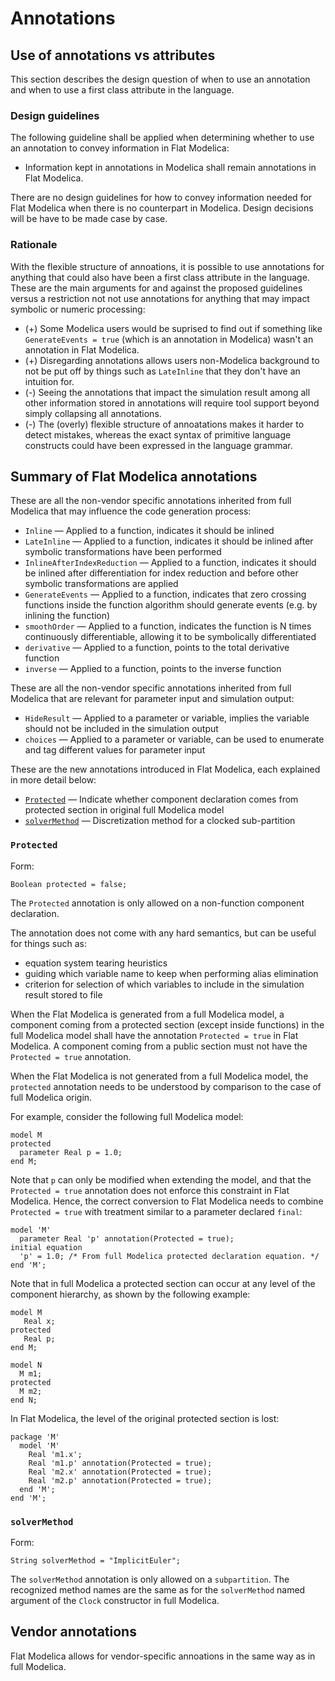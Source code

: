 # Annotations


## Use of annotations vs attributes

This section describes the design question of when to use an annotation and when to use a first class attribute in the language.

### Design guidelines

The following guideline shall be applied when determining whether to use an annotation to convey information in Flat Modelica:
- Information kept in annotations in Modelica shall remain annotations in Flat Modelica.

There are no design guidelines for how to convey information needed for Flat Modelica when there is no counterpart in Modelica.  Design decisions will be have to be made case by case.

### Rationale

With the flexible structure of annoations, it is possible to use annotations for anything that could also have been a first class attribute in the language.  These are the main arguments for and against the proposed guidelines versus a restriction not not use annotations for anything that may impact symbolic or numeric processing:
- (+) Some Modelica users would be suprised to find out if something like `GenerateEvents = true` (which is an annotation in Modelica) wasn't an annotation in Flat Modelica.
- (+) Disregarding annotations allows users non-Modelica background to not be put off by things such as `LateInline` that they don't have an intuition for.
- (-) Seeing the annotations that impact the simulation result among all other information stored in annotations will require tool support beyond simply collapsing all annotations.
- (-) The (overly) flexible structure of annoatations makes it harder to detect mistakes, whereas the exact syntax of primitive language constructs could have been expressed in the language grammar.


## Summary of Flat Modelica annotations

These are all the non-vendor specific annotations inherited from full Modelica that may influence the code generation process:
- `Inline` — Applied to a function, indicates it should be inlined
- `LateInline` — Applied to a function, indicates it should be inlined after symbolic transformations have been performed
- `InlineAfterIndexReduction` — Applied to a function, indicates it should be inlined after differentiation for index reduction and before other symbolic transformations are applied
- `GenerateEvents` — Applied to a function, indicates that zero crossing functions inside the function algorithm should generate events (e.g. by inlining the function)
- `smoothOrder` — Applied to a function, indicates the function is N times continuously differentiable, allowing it to be symbolically differentiated
- `derivative` — Applied to a function, points to the total derivative function
- `inverse` — Applied to a function, points to the inverse function

These are all the non-vendor specific annotations inherited from full Modelica that are relevant for parameter input and simulation output:
- `HideResult` — Applied to a parameter or variable, implies the variable should not be included in the simulation output
- `choices` — Applied to a parameter or variable, can be used to enumerate and tag different values for parameter input

These are the new annotations introduced in Flat Modelica, each explained in more detail below:
- [`Protected`](#protected) — Indicate whether component declaration comes from protected section in original full Modelica model
- [`solverMethod`](#solvermethod) — Discretization method for a clocked sub-partition


### `Protected`

Form:
```
Boolean protected = false;
```

The `Protected` annotation is only allowed on a non-function component declaration.

The annotation does not come with any hard semantics, but can be useful for things such as:
- equation system tearing heuristics
- guiding which variable name to keep when performing alias elimination
- criterion for selection of which variables to include in the simulation result stored to file

When the Flat Modelica is generated from a full Modelica model, a component coming from a protected section (except inside functions) in the full Modelica model shall have the annotation `Protected = true` in Flat Modelica.
A component coming from a public section must not have the `Protected = true` annotation.

When the Flat Modelica is not generated from a full Modelica model, the `protected` annotation needs to be understood by comparison to the case of full Modelica origin.

For example, consider the following full Modelica model:
```
model M
protected
  parameter Real p = 1.0;
end M;
```

Note that `p` can only be modified when extending the model, and that the `Protected = true` annotation does not enforce this constraint in Flat Modelica.
Hence, the correct conversion to Flat Modelica needs to combine `Protected = true` with treatment similar to a parameter declared `final`:
```
model 'M'
  parameter Real 'p' annotation(Protected = true);
initial equation
  'p' = 1.0; /* From full Modelica protected declaration equation. */
end 'M';
```

Note that in full Modelica a protected section can occur at any level of the component hierarchy, as shown by the following example:
```
model M
   Real x;
protected
   Real p;
end M;

model N
  M m1;
protected
  M m2;
end N;
```
In Flat Modelica, the level of the original protected section is lost:
```
package 'M'
  model 'M'
    Real 'm1.x';
    Real 'm1.p' annotation(Protected = true);
    Real 'm2.x' annotation(Protected = true);
    Real 'm2.p' annotation(Protected = true);
  end 'M';
end 'M';
```

### `solverMethod`

Form:
```
String solverMethod = "ImplicitEuler";
```

The `solverMethod` annotation is only allowed on a `subpartition`.
The recognized method names are the same as for the `solverMethod` named argument of the `Clock` constructor in full Modelica.



## Vendor annotations

Flat Modelica allows for vendor-specific annoations in the same way as in full Modelica.

